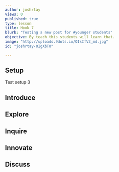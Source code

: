 ```yaml
---
author: joshrtay
views: 0
published: true
type: lesson
title: Hook 7
blurb: "Testing a new post for #younger students"
objective: By teach this students will learn that.
image: "http://uploads.9dots.io/OIsIfV3_md.jpg"
id: "joshrtay-OIgXbT0"

---
```


## Setup
Test setup 3

## Introduce
<!-- -->

## Explore
<!-- -->

## Inquire
<!-- -->

## Innovate
<!-- -->

## Discuss
